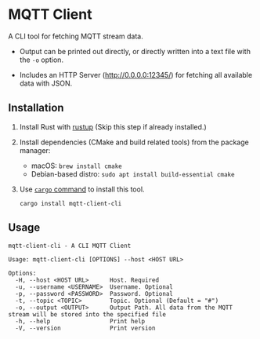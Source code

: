 # MQTT Client

A CLI tool for fetching MQTT stream data.

- Output can be printed out directly, or directly written into a text file with
  the `-o` option.

- Includes an HTTP Server (http://0.0.0.0:12345/) for fetching all available
  data with JSON.

## Installation

1. Install Rust with [rustup](https://rustup.rs) (Skip this step if already
   installed.)

2. Install dependencies (CMake and build related tools) from the package
   manager:

   - macOS: `brew install cmake`
   - Debian-based distro: `sudo apt install build-essential cmake`

3. Use [`cargo` command](https://crates.io) to install this tool.

   ```
   cargo install mqtt-client-cli
   ```

## Usage

```
mqtt-client-cli - A CLI MQTT Client

Usage: mqtt-client-cli [OPTIONS] --host <HOST URL>

Options:
  -H, --host <HOST URL>      Host. Required
  -u, --username <USERNAME>  Username. Optional
  -p, --password <PASSWORD>  Password. Optional
  -t, --topic <TOPIC>        Topic. Optional (Default = "#")
  -o, --output <OUTPUT>      Output Path. All data from the MQTT stream will be stored into the specified file
  -h, --help                 Print help
  -V, --version              Print version
```
